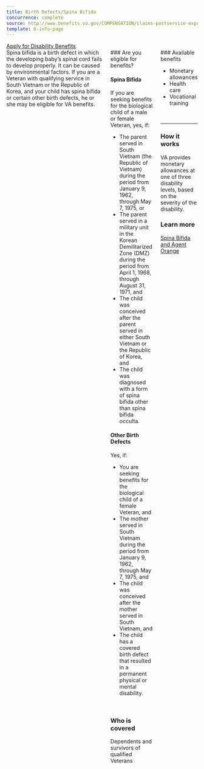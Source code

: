 ```yaml
---
title: Birth Defects/Spina Bifida
concurrence: complete
source: http://www.benefits.va.gov/COMPENSATION/claims-postservice-exposures-asbestos.asp
template: 6-info-page
---
```


<div class="main" role="main" markdown="0">

<div class="va-action-bar--header">
  <div class="row">
    <div class="small-12 columns">
      <a class="usa-button-primary va-button-primary" href="/disability-benefits/apply-for-benefits/">Apply for Disability Benefits</a>
    </div>
  </div>
</div>

<div class="section one" markdown="0">
<div class="primary" markdown="0">
<div class="row" markdown="0">
<div class="small-12 columns usa-content">
<div markdown="1">
Spina bifida is a birth defect in which the developing baby’s spinal cord fails to develop properly. It can be caused by environmental factors. If you are a Veteran with qualifying service in South Vietnam or the Republic of Korea, and your child has spina bifida or certain other birth defects, he or she may be eligible for VA benefits.
</div>
<div class="call-out" markdown="1">
### Are you eligible for benefits?

#### Spina Bifida
If you are seeking benefits for the biological child of a male or female Veteran, yes, if:

- The parent served in South Vietnam (the Republic of Vietnam) during the period from January 9, 1962, through May 7, 1975, or
- The parent served in a military unit in the Korean Demilitarized Zone (DMZ) during the period from April 1, 1968, through August 31, 1971, and
- The child was conceived after the parent served in either South Vietnam or the Republic of Korea, and
- The child was diagnosed with a form of spina bifida other than spina bifida occulta.

#### Other Birth Defects
Yes, if:

- You are seeking benefits for the biological child of a female Veteran, and
- The mother served in South Vietnam during the period from January 9, 1962, through May 7, 1975, and
- The child was conceived after the mother served in South Vietnam, and
- The child has a covered birth defect that resulted in a permanent physical or mental disability.

<br>

### Who is covered
Dependents and survivors of qualified Veterans
</div>
<div markdown="1">
### Available benefits

-	Monetary allowances
-	Health care
-	Vocational training

<br>
<hr>

### How it works

VA provides monetary allowances at one of three disability levels, based on the severity of the disability.

### Learn more

[Spina Bifida and Agent Orange]( http://www.publichealth.va.gov/exposures/agentorange/birth-defects/spina-bifida.asp)
</div>
</div>

</div>
</div>
</div>
